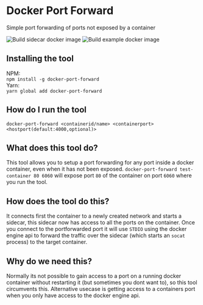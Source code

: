 # Docker Port Forward

Simple port forwarding of ports not exposed by a container

![Build sidecar docker image](https://github.com/khayalan-mathew/docker-port-forward/workflows/Build%20sidecar%20docker%20image/badge.svg)
![Build example docker image](https://github.com/khayalan-mathew/docker-port-forward/workflows/Build%20example%20docker%20image/badge.svg)

## Installing the tool

NPM:  
`npm install -g docker-port-forward`  
Yarn:  
`yarn global add docker-port-forward`

## How do I run the tool

`docker-port-forward <containerid/name> <containerport> <hostport(default:4000,optional)>`

## What does this tool do?

This tool allows you to setup a port forwarding for any port inside a docker container, even when it has not been exposed.
`docker-port-forward test-container 80 6060` will expose port `80` of the container on port `6060` where you run the tool.

## How does the tool do this?

It connects first the container to a newly created network and starts a sidecar, this sidecar now has access to all the ports on the container.
Once you connect to the portforwarded port it will use `STDIO` using the docker engine api to forward the traffic over the sidecar (which starts an `socat` process) to the target container.

## Why do we need this?

Normally its not possible to gain access to a port on a running docker container without restarting it (but sometimes you dont want to), so this tool circumvents this. Alternative usecase is getting access to a containers port when you only have access to the docker engine api.
